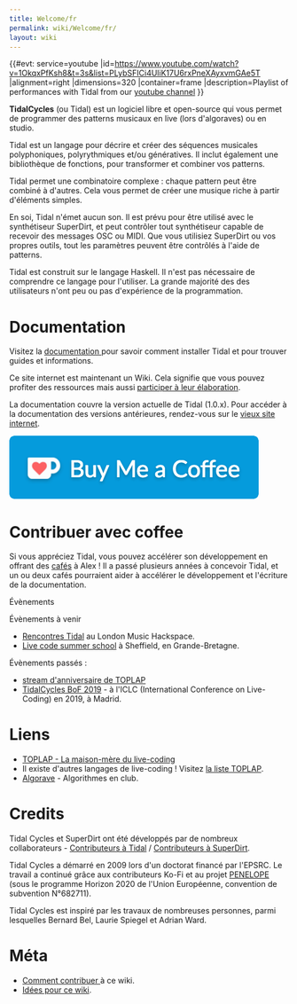 ```yaml
---
title: Welcome/fr
permalink: wiki/Welcome/fr/
layout: wiki
---
```


<languages/> {{\#evt: service=youtube
\|id=<https://www.youtube.com/watch?v=1OkqxPfKsh8&t=3s&list=PLybSFICi4UliK17U6rxPneXAyxvmGAe5T>
\|alignment=right \|dimensions=320 \|container=frame
\|description=Playlist of performances with Tidal from our [youtube
channel](https://www.youtube.com/channel/UCG5Ynx9mvouuSHYEyxaJ0Cg/playlists)
}}

**TidalCycles** (ou Tidal) est un logiciel libre et open-source qui vous
permet de programmer des patterns musicaux en live (lors d'algoraves) ou
en studio.

Tidal est un langage pour décrire et créer des séquences musicales
polyphoniques, polyrythmiques et/ou génératives. Il inclut également une
bibliothèque de fonctions, pour transformer et combiner vos patterns.

Tidal permet une combinatoire complexe : chaque pattern peut être
combiné à d'autres. Cela vous permet de créer une musique riche à partir
d'éléments simples.

En soi, Tidal n'émet aucun son. Il est prévu pour être utilisé avec le
synthétiseur SuperDirt, et peut contrôler tout synthétiseur capable de
recevoir des messages OSC ou MIDI. Que vous utilisiez SuperDirt ou vos
propres outils, tout les paramètres peuvent être contrôlés à l'aide de
patterns.

Tidal est construit sur le langage Haskell. Il n'est pas nécessaire de
comprendre ce langage pour l'utiliser. La grande majorité des des
utilisateurs n'ont peu ou pas d'expérience de la programmation.

# Documentation

Visitez la [ documentation ](/wiki/Userbase "wikilink") pour savoir comment
installer Tidal et pour trouver guides et informations.

Ce site internet est maintenant un Wiki. Cela signifie que vous pouvez
profiter des ressources mais aussi [ participer à leur
élaboration](/wiki/Help:How_to_contribute "wikilink").

La documentation couvre la version actuelle de Tidal (1.0.x). Pour
accéder à la documentation des versions antérieures, rendez-vous sur le
[vieux site internet](http://pages.tidalcycles.org/).

![](kofi1.png "kofi1.png")

# Contribuer avec coffee

Si vous appréciez Tidal, vous pouvez accélérer son développement en
offrant des [cafés](http://ko-fi.com/yaxulive) à Alex ! Il a passé
plusieurs années à concevoir Tidal, et un ou deux cafés pourraient aider
à accélérer le développement et l'écriture de la documentation.

Évènements

Évènements à venir

-   [Rencontres
    Tidal](https://www.facebook.com/pg/musichackspace/events/?ref=page_internal)
    au London Music Hackspace.
-   [Live code summer school](https://livecode-summerschool.github.io/)
    à Sheffield, en Grande-Bretagne.

Évènements passés :

-   [stream d'anniversaire de TOPLAP](https://toplap.org/wearefifteen/)
-   [TidalCycles BoF 2019](/wiki/TidalCycles_BoF_2019 "wikilink") - à l'ICLC
    (International Conference on Live-Coding) en 2019, à Madrid.

# Liens

-   [TOPLAP - La maison-mère du live-coding](http://toplap.org/TOPLAP)
-   Il existe d'autres langages de live-coding ! Visitez [la liste
    TOPLAP](https://toplap.org/all-things-live-coding-a-curated-list/).
-   [Algorave](http://algorave.com/) - Algorithmes en club.

# Credits

Tidal Cycles et SuperDirt ont été développés par de nombreux
collaborateurs - [Contributeurs à
Tidal](https://github.com/tidalcycles/Tidal/graphs/contributors) /
[Contributeurs à
SuperDirt](https://github.com/musikinformatik/SuperDirt/graphs/contributors).

Tidal Cycles a démarré en 2009 lors d'un doctorat financé par l'EPSRC.
Le travail a continué grâce aux contributeurs Ko-Fi et au projet
[PENELOPE](https://penelope.hypotheses.org/) (sous le programme Horizon
2020 de l'Union Européenne, convention de subvention N°682711).

Tidal Cycles est inspiré par les travaux de nombreuses personnes, parmi
lesquelles Bernard Bel, Laurie Spiegel et Adrian Ward.

# Méta

-   [ Comment contribuer ](/wiki/Help:How_to_contribute "wikilink") à ce wiki.
-   [ Idées pour ce wiki](/wiki/Ideas_for_this_wiki "wikilink").

